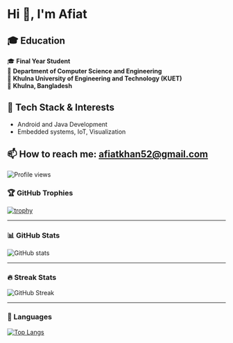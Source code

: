 # Hi 👋, I'm Afiat

## 🎓 Education

🎓 **Final Year Student**  
📍 **Department of Computer Science and Engineering**  
🏫 **Khulna University of Engineering and Technology (KUET)**  
📍 **Khulna, Bangladesh**


## 🧰 Tech Stack & Interests

- Android and Java Development
- Embedded systems, IoT, Visualization

## 📫 How to reach me: afiatkhan52@gmail.com

![Profile views](https://komarev.com/ghpvc/?username=afiat47&label=Profile%20views&color=0e75b6&style=flat)


### 🏆 GitHub Trophies
[![trophy](https://github-profile-trophy.vercel.app/?username=afiat47&theme=gruvbox)](https://github.com/ryo-ma/github-profile-trophy)

---

### 📊 GitHub Stats
![GitHub stats](https://github-readme-stats.vercel.app/api?username=afiat47&show_icons=true&theme=tokyonight)

---

### 🔥 Streak Stats
![GitHub Streak](https://streak-stats.demolab.com/?user=YOUR_USERNAME&theme=highcontrast)

---

### 📌 Languages
[![Top Langs](https://github-readme-stats.vercel.app/api/top-langs/?username=afiat47&layout=compact)](https://github.com/anuraghazra/github-readme-stats)
